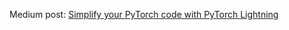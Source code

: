 Medium post: [Simplify your PyTorch code with PyTorch Lightning
](https://medium.com/innovation-res/simplify-your-pytorch-code-with-pytorch-lightning-5d9e4ebd3cfd)

